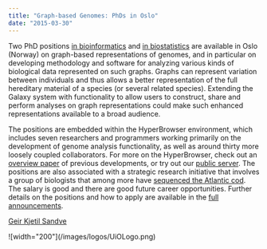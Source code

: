 ```yaml
---
title: "Graph-based Genomes: PhDs in Oslo"
date: "2015-03-30"
---
```

Two PhD positions [in bioinformatics](http://uio.easycruit.com/vacancy/1352825/64290?iso=no)  and [in biostatistics](http://uio.easycruit.com/vacancy/1352793/64285?iso=no) are available in Oslo (Norway) on graph-based representations of genomes, and in particular on developing methodology and software for analyzing various kinds of biological data represented on such graphs. Graphs can represent variation between individuals and thus allows a better representation of the full hereditary material of a species (or several related species).
Extending the Galaxy system with functionality to allow users to construct, share and perform analyses on graph representations could make such enhanced representations available to a broad audience.

The positions are embedded within the HyperBrowser environment, which includes seven researchers and programmers working primarily on the development of genome analysis functionality, as well as around thirty more loosely coupled collaborators. For more on the HyperBrowser, check out an [overview paper](http://nar.oxfordjournals.org/content/41/W1/W133.long) of previous developments, or try out our [public server](https://hyperbrowser.uio.no). The positions are also associated with a strategic research initiative that involves a group of biologists that among more have [sequenced the Atlantic cod](http://www.nature.com/nature/journal/v477/n7363/abs/nature10342.html). The salary is good and there are good future career opportunities. Further details on the positions and how to apply are available in the [full announcements](http://uio.easycruit.com/vacancy/1309717/64290?iso=no).

[Geir Kjetil Sandve](http://www.mn.uio.no/ifi/english/people/aca/geirksa/)

<div class='center'>![width="200"](/images/logos/UiOLogo.png)</div>
